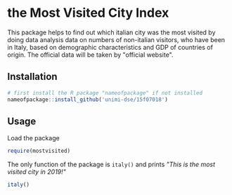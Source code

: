 # the Most Visited City Index

This package helps to find out which italian city was the most visited by doing data analysis data on numbers of non-italian visitors, who have been in Italy, based on demographic characteristics and GDP of countries of origin. The official data will be taken by "official website".

## Installation

```R
# first install the R package "nameofpackage" if not installed
nameofpackage::install_github('unimi-dse/15f07018')
```

## Usage

Load the package

```R
require(mostvisited)
```

The only function of the package is `italy()` and prints _"This is the most visited city in 2019!"_

```R
italy()
```
